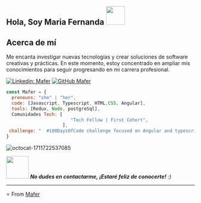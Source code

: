 <h2> Hola, Soy Maria Fernanda   <img src="https://media.giphy.com/media/mGcNjsfWAjY5AEZNw6/giphy.gif" width="50"></h2>

<h2>Acerca de mí</h2>

Me encanta investigar nuevas tecnologías y crear soluciones de software creativas y prácticas. En este momento, estoy concentrado en ampliar mis conocimientos para seguir progresando en mi carrera profesional.


[![Linkedin: Mafer](https://img.shields.io/badge/-Mafer-blue?style=flat-square&logo=Linkedin&logoColor=white&link=https://www.linkedin.com/in/fernandapalencia/)](https://www.linkedin.com/in/fernandapalencia/)
[![GitHub Mafer](https://img.shields.io/github/followers/thaiane?label=follow&style=social)](https://github.com/mafer23)


```javascript
const Mafer = {
  pronouns: "she" | "her",
  code: [Javascript, Typescript, HTML,CSS, Angular],
  tools: [Redux, Node, postgreSql],
  Comunidades Tech: [
                        "Tech Fellow | First Cohort", 
                     ],
 challenge: "  #100DaysOfCode challenge focused on Angular and typescript"
}
```
![octocat-1711722537085](https://github.com/mafer23/mafer23/assets/39041288/fade0c32-f42d-4001-8253-0dd840508a50)


<img src="https://media.giphy.com/media/LnQjpWaON8nhr21vNW/giphy.gif" width="60"> <em><b> No dudes en contactarme, ¡Estaré feliz de conocerte!</b> :)</em>

---

⭐️ From [Mafer](https://github.com/mafer23)
